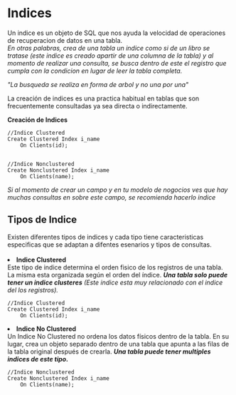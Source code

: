 <H1>Indices</H1>
Un indice es un objeto de SQL que nos ayuda la velocidad de operaciones de recuperacion de datos en una tabla.<br> 
<em>En otras palabras, crea de una tabla un indice como si de un libro se tratase (este indice es creado apartir de una columna de la tabla) y al momento de realizar una consulta, se busca dentro de este el registro que cumpla con la condicion en lugar de leer la tabla completa. <br>

"La busqueda se realiza en forma de arbol y no una por una"
</em>

La creación de indices es una practica habitual en tablas que son frecuentemente consultadas ya sea directa o indirectamente.

<strong>Creación de Indices</strong>

    //Indice Clustered
    Create Clustered Index i_name
        On Clients(id);

            
    //Indice Nonclustered
    Create Nonclustered Index i_name
        On Clients(name);


<em>Si al momento de crear un campo y en tu modelo de nogocios ves que hay muchas consultas en sobre este campo, se recomienda hacerlo indice</em>

<h2>Tipos de Indice</h2>
Existen diferentes tipos de indices y cada tipo tiene caracteristicas especificas que se adaptan a difentes esenarios y tipos de consultas.
</br>
</br>

<li><strong>Indice Clustered</strong></li>
Este tipo de indice determina el orden fisico de los registros de una tabla. La misma esta organizada según el orden del índice. <strong><em>Una tabla solo puede tener un indice clusteres</em></strong>
<em>(Este indice esta muy relacionado con el indice del los registros).</em>

    //Indice Clustered
    Create Clustered Index i_name
        On Clients(id);


<li><strong>Indice No Clustered</strong></li>
Un Indice No Clustered no ordena los datos físicos dentro de la tabla. En su lugar, crea un objeto separado dentro de una tabla que apunta a las filas de la tabla original después de crearla. 
 <strong><em>Una tabla puede tener multiples indices de este tipo.</em></strong>

    //Indice Nonclustered
    Create Nonclustered Index i_name
        On Clients(name);


